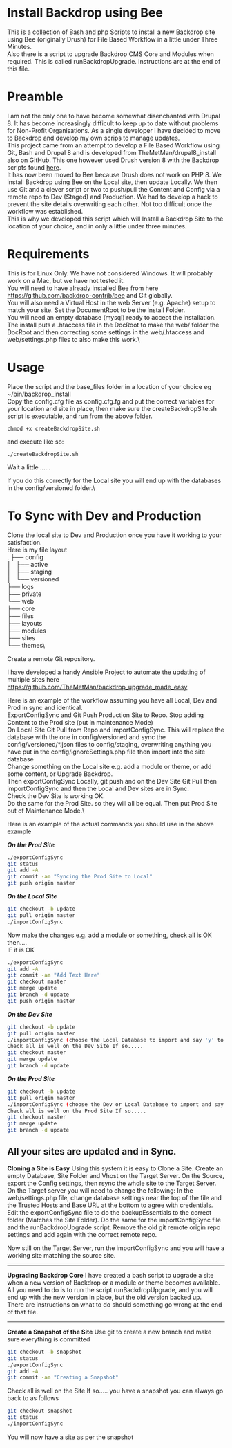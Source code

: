 # Install Backdrop using Bee
This is a collection of Bash and php Scripts to install a new Backdrop site using Bee (originally Drush) for File Based Workflow in a little under Three Minutes.\
Also there is a script to upgrade Backdrop CMS Core and Modules when required. This is called runBackdropUpgrade. Instructions are at the end of this file.

# Preamble
I am not the only one to have become somewhat disenchanted with Drupal 8. It has become increasingly difficult to keep up to date without problems for Non-Profit Organisations. As a single developer I have decided to move to Backdrop and develop my own scrips to manage updates.\
This project came from an attempt to develop a File Based Workflow using Git, Bash and Drupal 8 and is developed from TheMetMan/drupal8_install also on GitHub. This one however used Drush version 8 with the Backdrop scripts found [here](https://github.com/backdrop-contrib/drush).\
It has now been moved to Bee because Drush does not work on PHP 8. 
We install Backdrop using Bee on the Local site, then update Locally. We then use Git and a clever script or two to push/pull the Content and Config via a remote repo to Dev (Staged) and Production.
We had to develop a hack to prevent the site details overwriting each other. Not too difficult once the workflow was established.\
This is why we developed this script which will Install a Backdrop Site to the location of your choice, and in only a little under three minutes.

# Requirements
This is for Linux Only. We have not considered Windows. It will probably work on a Mac, but we have not tested it.\
You will need to have already installed Bee from here https://github.com/backdrop-contrib/bee and Git globally.\
You will also need a Virtual Host in the web Server (e.g. Apache) setup to match your site. Set the DocumentRoot to be the Install Folder.\
You will need an empty database (mysql) ready to accept the installation.\
The install puts a .htaccess file in the DocRoot to make the web/ folder the DocRoot and then correcting some settings in the web/.htaccess and web/settings.php files to also make this work.\

# Usage
Place the script and the base_files folder in a location of your choice eg ~/bin/backdrop_install\
Copy the config.cfg file as config.cfg.fg and put the correct variables for your location and site in place, then make sure the createBackdropSite.sh script is executable, and run from the above folder.

`chmod +x createBackdropSite.sh`

and execute like so:

`./createBackdropSite.sh`

Wait a little ......

If you do this correctly for the Local site you will end up with the databases in the config/versioned folder.\

# To Sync with Dev and Production
Clone the local site to Dev and Production once you have it working to your satisfaction.\
Here is my file layout\
.
├── config\
│   ├── active\
│   ├── staging\
│   └── versioned\
├── logs\
├── private\
└── web\
    ├── core\
    ├── files\
    ├── layouts\
    ├── modules\
    ├── sites\
    └── themes\

Create a remote Git repository.

I have developed a handy Ansible Project to automate the updating of multiple sites here https://github.com/TheMetMan/backdrop_upgrade_made_easy 

Here is an example of the workflow assuming you have all Local, Dev and Prod in sync and identical.\
ExportConfigSync and Git Push Production Site to Repo. Stop adding Content to the Prod site (put in maintenance Mode)\
On Local Site Git Pull from Repo and importConfigSync. 
This will replace the database with the one in config/versioned and sync the config/versioned/\*.json files to config/staging, overwriting anything you have put in the config/ignoreSettings.php file 
then import into the site database\
Change something on the Local site e.g. add a module or theme, or add some content, or Upgrade Backdrop.\
Then exportConfigSync Locally, git push and on the Dev Site Git Pull then importConfigSync and then the Local and Dev sites are in Sync.\
Check the Dev Site is working OK.\
Do the same for the Prod Site. so they will all be equal. Then put Prod Site out of Maintenance Mode.\

Here is an example of the actual commands you should use in the above example

***On the Prod Site***
```bash
./exportConfigSync
git status
git add -A
git commit -am "Syncing the Prod Site to Local"
git push origin master
```
***On the Local Site***
```bash
git checkout -b update
git pull origin master
./importConfigSync
```
Now make the changes e.g. add a module or something, check all is OK then....\
IF it is OK
```bash
./exportConfigSync
git add -A
git commit -am "Add Text Here"
git checkout master
git merge update
git branch -d update
git push origin master
```
***On the Dev Site***
```bash
git checkout -b update
git pull origin master
./importConfigSync (choose the Local Database to import and say 'y' to importing the config files)
Check all is well on the Dev Site If so.....
git checkout master
git merge update
git branch -d update
```
***On the Prod Site***
```bash
git checkout -b update
git pull origin master
./importConfigSync (choose the Dev or Local Database to import and say 'y' to importing the config files)
Check all is well on the Prod Site If so.....
git checkout master
git merge update
git branch -d update
```
All your sites are updated and in Sync.
------------------------------------------------------------------------------------

**Cloning a Site is Easy**
Using this system it is easy to Clone a Site.
Create an empty Database, Site Folder and Vhost on the Target Server.
On the Source, export the Config settings, then rsync the whole site to the Target Server.
On the Target server you will need to change the following:
In the web/settings.php file, change database settings near the top of the file and the Trusted Hosts and Base URL at the bottom to agree with credentials.
Edit the exportConfigSync file to do the backupEssentials to the correct folder (Matches the Site Folder).
Do the same for the importConfigSync file and the runBackdropUpgrade script.
Remove the old git remote origin repo settings and add again with the correct remote repo.

Now still on the Target Server, run the importConfigSync and you will have a working site matching the source site.

------------------------------------------------------------------------------------

**Upgrading Backdrop Core**
I have created a bash script to upgrade a site when a new version of Backdrop or a module or theme becomes available.\
All you need to do is to run the script runBackdropUpgrade, and you will end up with the new version in place, but the old version backed up.\
There are instructions on what to do should something go wrong at the end of that file.

------------------------------------------------------------------------------------

**Create a Snapshot of the Site**
Use git to create a new branch and make sure everything is committed
```bash
git checkout -b snapshot
git status
./exportConfigSync
git add -A
git commit -am "Creating a Snapshot"
```
Check all is well on the Site If so.....
you have a snapshot you can always go back to as follows
```bash
git checkout snapshot
git status
./importConfigSync
```
You will now have a site as per the snapshot

